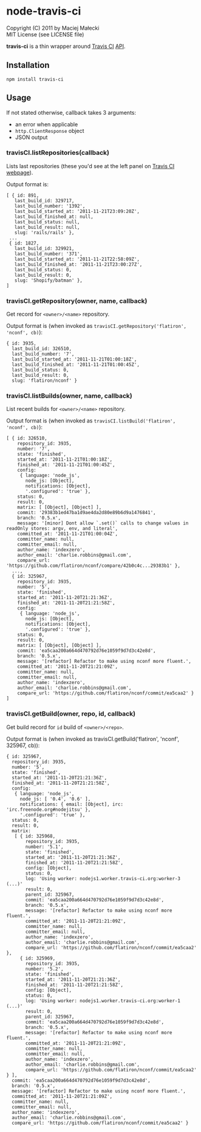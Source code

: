 # node-travis-ci
Copyright (C) 2011 by Maciej Małecki  
MIT License (see LICENSE file)

**travis-ci** is a thin wrapper around [Travis CI](http://travis-ci.org) [API](http://about.travis-ci.org/docs/dev/api/).

## Installation

    npm install travis-ci

## Usage
If not stated otherwise, callback takes 3 arguments:

  * an error when applicable
  * `http.ClientResponse` object
  * JSON output

### travisCI.listRepositories(callback)
Lists last repositories (these you'd see at the left panel on
[Travis CI webpage](http://travis-ci.org)).

Output format is:

```
[ { id: 891,
   last_build_id: 329717,
   last_build_number: '1392',
   last_build_started_at: '2011-11-21T23:09:20Z',
   last_build_finished_at: null,
   last_build_status: null,
   last_build_result: null,
   slug: 'rails/rails' },
 ...
 { id: 1827,
   last_build_id: 329921,
   last_build_number: '371',
   last_build_started_at: '2011-11-21T22:58:09Z',
   last_build_finished_at: '2011-11-21T23:00:27Z',
   last_build_status: 0,
   last_build_result: 0,
   slug: 'Shopify/batman' },
]
```

### travisCI.getRepository(owner, name, callback)
Get record for `<owner>/<name>` repository.

Output format is (when invoked as `travisCI.getRepository('flatiron', 'nconf', cb)`):

```
{ id: 3935,
  last_build_id: 326510,
  last_build_number: '7',
  last_build_started_at: '2011-11-21T01:00:18Z',
  last_build_finished_at: '2011-11-21T01:00:45Z',
  last_build_status: 0,
  last_build_result: 0,
  slug: 'flatiron/nconf' }
```

### travisCI.listBuilds(owner, name, callback)
List recent builds for `<owner>/<name>` repository.

Output format is (when invoked as `travisCI.listBuild('flatiron', 'nconf', cb)`):

```
[ { id: 326510,
    repository_id: 3935,
    number: '7',
    state: 'finished',
    started_at: '2011-11-21T01:00:18Z',
    finished_at: '2011-11-21T01:00:45Z',
    config:
     { language: 'node_js',
       node_js: [Object],
       notifications: [Object],
       '.configured': 'true' },
    status: 0,
    result: 0,
    matrix: [ [Object], [Object] ],
    commit: '29383b1ed47ba1d9ae4da2d80e89b6d9a1476841',
    branch: '0.5.x',
    message: '[minor] Dont allow `.set()` calls to change values in readOnly stores: argv, env, and literal',
    committed_at: '2011-11-21T01:00:04Z',
    committer_name: null,
    committer_email: null,
    author_name: 'indexzero',
    author_email: 'charlie.robbins@gmail.com',
    compare_url: 'https://github.com/flatiron/nconf/compare/42b0c4c...29383b1' },
  ...,
  { id: 325967,
    repository_id: 3935,
    number: '5',
    state: 'finished',
    started_at: '2011-11-20T21:21:36Z',
    finished_at: '2011-11-20T21:21:58Z',
    config:
     { language: 'node_js',
       node_js: [Object],
       notifications: [Object],
       '.configured': 'true' },
    status: 0,
    result: 0,
    matrix: [ [Object], [Object] ],
    commit: 'ea5caa200a664d470792d76e1059f9d7d3c42e8d',
    branch: '0.5.x',
    message: '[refactor] Refactor to make using nconf more fluent.',
    committed_at: '2011-11-20T21:21:09Z',
    committer_name: null,
    committer_email: null,
    author_name: 'indexzero',
    author_email: 'charlie.robbins@gmail.com',
    compare_url: 'https://github.com/flatiron/nconf/commit/ea5caa2' }
]
```

### travisCI.getBuild(owner, repo, id, callback)
Get build record for `id` build of `<owner>/<repo>`.

Output format is (when invoked as travisCI.getBuild('flatiron', 'nconf', 325967, cb)):

```
{ id: 325967,
  repository_id: 3935,
  number: '5',
  state: 'finished',
  started_at: '2011-11-20T21:21:36Z',
  finished_at: '2011-11-20T21:21:58Z',
  config:
   { language: 'node_js',
     node_js: [ '0.4', '0.6' ],
     notifications: { email: [Object], irc: 'irc.freenode.org#nodejitsu' },
     '.configured': 'true' },
  status: 0,
  result: 0,
  matrix:
   [ { id: 325968,
       repository_id: 3935,
       number: '5.1',
       state: 'finished',
       started_at: '2011-11-20T21:21:36Z',
       finished_at: '2011-11-20T21:21:58Z',
       config: [Object],
       status: 0,
       log: 'Using worker: nodejs1.worker.travis-ci.org:worker-3 (...)'
       result: 0,
       parent_id: 325967,
       commit: 'ea5caa200a664d470792d76e1059f9d7d3c42e8d',
       branch: '0.5.x',
       message: '[refactor] Refactor to make using nconf more fluent.',
       committed_at: '2011-11-20T21:21:09Z',
       committer_name: null,
       committer_email: null,
       author_name: 'indexzero',
       author_email: 'charlie.robbins@gmail.com',
       compare_url: 'https://github.com/flatiron/nconf/commit/ea5caa2' },
     { id: 325969,
       repository_id: 3935,
       number: '5.2',
       state: 'finished',
       started_at: '2011-11-20T21:21:36Z',
       finished_at: '2011-11-20T21:21:58Z',
       config: [Object],
       status: 0,
       log: 'Using worker: nodejs1.worker.travis-ci.org:worker-1 (...)'
       result: 0,
       parent_id: 325967,
       commit: 'ea5caa200a664d470792d76e1059f9d7d3c42e8d',
       branch: '0.5.x',
       message: '[refactor] Refactor to make using nconf more fluent.',
       committed_at: '2011-11-20T21:21:09Z',
       committer_name: null,
       committer_email: null,
       author_name: 'indexzero',
       author_email: 'charlie.robbins@gmail.com',
       compare_url: 'https://github.com/flatiron/nconf/commit/ea5caa2' } ],
  commit: 'ea5caa200a664d470792d76e1059f9d7d3c42e8d',
  branch: '0.5.x',
  message: '[refactor] Refactor to make using nconf more fluent.',
  committed_at: '2011-11-20T21:21:09Z',
  committer_name: null,
  committer_email: null,
  author_name: 'indexzero',
  author_email: 'charlie.robbins@gmail.com',
  compare_url: 'https://github.com/flatiron/nconf/commit/ea5caa2' }
```

